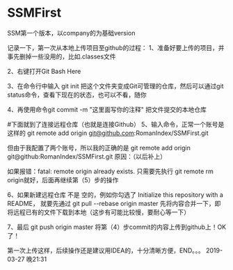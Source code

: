# SSMFirst
SSM第一个版本，以company的为基础version

记录一下，第一次从本地上传项目至github的过程：
1、准备好要上传的项目，并事先删掉一些没用的，比如.classes文件

2、右键打开Git Bash Here

3、在命令行中输入 git init 把这个文件夹变成Git可管理的仓库，然后可以通过git status命令，查看下现在的状态，也可以不看，随你

4、再使用命令git commit -m "这里面写你的注释"  把文件提交的本地仓库

#下面就到了连接远程仓库（也就是连接Github）
5、输入命令，正常一个账号是这样的 git remote add origin git@github.com:RomanIndex/SSMFirst.git

但由于我配置了两个账号，所以我的正确的是 git remote add origin git@github:RomanIndex/SSMFirst.git
原因：（以后补上）

如果报错：fatal: remote origin already exists.
只需要先执行 git remote rm origin就好，后面再继续第（5）步的操作

6、如果新建远程仓库 不是 空的，例如你勾选了 Initialize this repository with a README，
就要先通过 git pull --rebase origin master 先将内容合并一下，即将远程已有的文件下载到本地（这步有可能比较慢，要耐心等一下）

7、最后 git push origin master 将第（4）步commit的内容上传到github上！OK了！

第一次上传这样，后续操作还是建议用IDEA的，十分清晰方便，END。。。
2019-03-27 晚21:31

